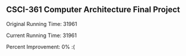 ## CSCI-361 Computer Architecture Final Project

Original Running Time: 31961

Current Running Time: 31961

Percent Improvement: 0% :(